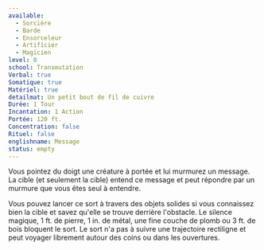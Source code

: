 ```yaml
---
available:
  - Sorcière
  - Barde
  - Ensorceleur
  - Artificier
  - Magicien
level: 0
school: Transmutation
Verbal: true
Somatique: true
Matériel: true
detailmat: Un petit bout de fil de cuivre
Durée: 1 Tour
Incantation: 1 Action
Portée: 120 ft.
Concentration: false
Rituel: false
englishname: Message
status: empty
---
```

Vous pointez du doigt une créature à portée et lui murmurez un message. La cible (et seulement la cible) entend ce message et peut répondre par un murmure que vous êtes seul à entendre.

Vous pouvez lancer ce sort à travers des objets solides si vous connaissez bien la cible et savez qu'elle se trouve derrière l'obstacle. Le silence magique, 1 ft. de pierre, 1 in. de métal, une fine couche de plomb ou 3 ft. de bois bloquent le sort. Le sort n'a pas à suivre une trajectoire rectiligne et peut voyager librement autour des coins ou dans les ouvertures.